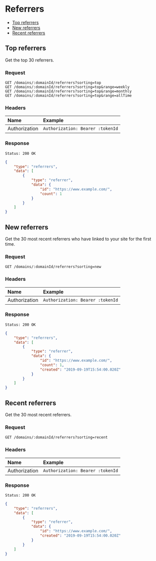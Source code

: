 # Referrers

- [Top referrers](#top-referrers)
- [New referrers](#new-referrers)
- [Recent referrers](#recent-referrers)

## Top referrers

Get the top 30 referrers.

### Request

```
GET /domains/:domainId/referrers?sorting=top
GET /domains/:domainId/referrers?sorting=top&range=weekly
GET /domains/:domainId/referrers?sorting=top&range=monthly
GET /domains/:domainId/referrers?sorting=top&range=allTime
```

### Headers

| Name | Example |
|:-----------|:------------|
| Authorization | `Authorization: Bearer :tokenId` |

### Response

```
Status: 200 OK
```

```json
{
	"type": "referrers",
	"data": [
		{
			"type": "referrer",
			"data": {
				"id": "https://www.example.com/",
				"count": 1
			}
		}
	]
}
```

## New referrers

Get the 30 most recent referrers who have linked to your site for the first time.

### Request

```
GET /domains/:domainId/referrers?sorting=new
```

### Headers

| Name | Example |
|:-----------|:------------|
| Authorization | `Authorization: Bearer :tokenId` |

### Response

```
Status: 200 OK
```

```json
{
	"type": "referrers",
	"data": [
		{
			"type": "referrer",
			"data": {
				"id": "https://www.example.com/",
				"count": 1,
				"created": "2019-09-19T15:54:00.020Z"
			}
		}
	]
}
```

## Recent referrers

Get the 30 most recent referrers.

### Request

```
GET /domains/:domainId/referrers?sorting=recent
```

### Headers

| Name | Example |
|:-----------|:------------|
| Authorization | `Authorization: Bearer :tokenId` |

### Response

```
Status: 200 OK
```

```json
{
	"type": "referrers",
	"data": [
		{
			"type": "referrer",
			"data": {
				"id": "https://www.example.com/",
				"created": "2019-09-19T15:54:00.020Z"
			}
		}
	]
}
```